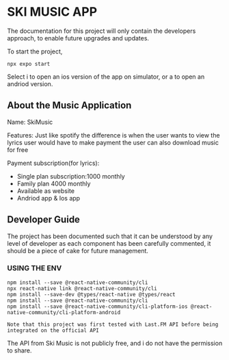 # SKI MUSIC APP
The documentation for this project will only contain the developers approach, to enable future upgrades and updates.

To start the project,
```
npx expo start
```

Select i to open an ios version of the app on simulator, or a to open an andriod version.

## About the Music Application 
Name: SkiMusic

Features: Just like spotify the difference is when the user wants to view the lyrics user would have to make payment the user can also download
music for free

Payment subscription(for lyrics):
* Single plan subscription:1000 monthly
* Family plan 4000 monthly
* Available as website
* Andriod app & Ios app

## Developer Guide
The project has been documented such that it can be understood by any level of developer as each component has been carefully commented, it should be a piece of cake for future management.

### USING THE ENV
```
npm install --save @react-native-community/cli
npx react-native link @react-native-community/cli
npm install --save-dev @types/react-native @types/react
npm install --save @react-native-community/cli
npm install --save @react-native-community/cli-platform-ios @react-native-community/cli-platform-android
```

`Note that this project was first tested with Last.FM API before being integrated on the official API`

The API from Ski Music is not publicly free, and i do not have the permission to share.

